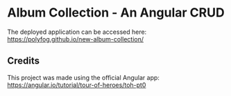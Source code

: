 # Album Collection - An Angular CRUD

The deployed application can be accessed here: https://polyfog.github.io/new-album-collection/

## Credits

This project was made using the official Angular app: https://angular.io/tutorial/tour-of-heroes/toh-pt0

